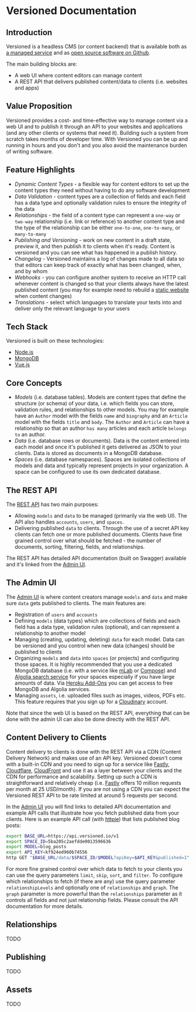 # Versioned Documentation

## Introduction

Versioned is a headless CMS (or content backend) that is available both as [a managed service](https://www.versioned.io) and as [open source software on Github](https://github.com/versioned).

The main building blocks are:

* A web UI where content editors can manage content
* A REST API that delivers published content/data to clients (i.e. websites and apps)

## Value Proposition

Versioned provides a cost- and time-effective way to manage content via a web UI and to publish it through an API to your websites and applications (and any other clients or systems that need it). Building such a system from scratch takes months of developer time. With Versioned you can be up and running in hours and you don't and you also avoid the maintenance burden of writing software.

## Feature Highlights

* *Dynamic Content Types* - a flexible way for content editors to set up the content types they need without having to do any software development
* *Data Validation* - content types are a collection of fields and each field has a data type and optionally validation rules to ensure the integrity of the data
* *Relationships* - the field of a content type can represent a `one-way` or `two-way` relationship (i.e. link or reference) to another content type and the type of the relationship can be either `one-to-one`, `one-to-many`, or `many-to-many`
* *Publishing and Versioning* - work on new content in a draft state, preview it, and then publish it to clients when it's ready. Content is versioned and you can see what has happened in a publish history.
* *Changelog* - Versioned maintains a log of changes made to all data so that editors can keep track of exactly what has been changed, when, and by whom
* *Webhooks* - you can configure another system to receive an HTTP call whenever content is changed so that your clients always have the latest published content (you may for example need to rebuild a [static website](https://jamstack.org) when content changes)
* *Translations* - select which languages to translate your texts into and deliver only the relevant language to your users

## Tech Stack

Versioned is built on these technologies:

* [Node.js](https://nodejs.org)
* [MongoDB](https://www.mongodb.com)
* [Vue.js](https://vuejs.org)

## Core Concepts

* *Models* (i.e. database tables). Models are content types that define the structure (or schema) of your data, i.e. which fields you can store, validation rules, and relationships to other models. You may for example have an `Author` model with the fields `name` and `biography` and an `Article` model with the fields `title` and `body`. The `Author` and `Article` can have a relationship so that an author `has many` articles and each article `belongs to` an author.
* *Data* (i.e. database rows or documents). Data is the content entered into each model and once it's published it gets delivered as JSON to your clients. Data is stored as documents in a MongoDB database.
* *Spaces* (i.e. database namespaces). Spaces are isolated collections of models and data and typically represent projects in your organization. A space can be configured to use its own dedicated database.

## The REST API

The [REST API](http://api.versioned.io) has two main purposes:

* Allowing `models` and `data` to be managed (primarily via the web UI). The API also handles `accounts`, `users`, and `spaces`.
* Delivering published `data` to clients. Through the use of a secret API key clients can fetch one or more published documents. Clients have fine grained control over what should be fetched - the number of documents, sorting, filtering, fields, and relationships.

The REST API has detailed API documentation (built on Swagger) available
and it's linked from the [Admin UI](http://app.versioned.io).

## The Admin UI

The [Admin UI](http://app.versioned.io) is where content creators manage
`models` and `data` and make sure `data` gets published to clients. The main features are:

* Registration of `users` and `accounts`
* Defining `models` (data types) which are collections of fields and each field has a data type, validation rules (optional), and can represent a relationship to another model
* Managing (creating, updating, deleting) `data` for each model. Data can be versioned and you control when new data (changes) should be published to clients
* Organizing `models` and `data` into `spaces` (or projects) and configuring those spaces. It is highly recommended that you use a dedicated MongoDB database (i.e. with a service like [mLab](https://mlab.com) or [Compose](https://www.compose.com/databases/mongodb)) and [Algolia search service](https://www.algolia.com) for your spaces especially if you have large amounts of data. Via [Heroku Add-Ons](https://elements.heroku.com/addons) you can get access to free MongoDB and Algolia services.
* Managing `assets`, i.e. uploaded files such as images, videos, PDFs etc. This feature requires that you sign up for a [Cloudinary](https://cloudinary.com) account.

Note that since the web UI is based on the REST API, everything that can be done with the admin UI can also be done directly with the REST API.

## Content Delivery to Clients

Content delivery to clients is done with the REST API via a CDN (Content Delivery Network) and makes use of an API key. Versioned doesn't come with
a built-in CDN and you need to sign up for a service like [Fastly](https://www.fastly.com), [Cloudflare](https://www.cloudflare.com), [CloudFront](https://aws.amazon.com/cloudfront) and use it as a layer between your clients and the CDN for performance and scalability. Setting up such a CDN is straightforward and relatively cheap (i.e. [Fastly](https://elements.heroku.com/addons/fastly) offers</a> 10 million requests per month at 25 USD/month). If you are not using a CDN you can expect the Versioned REST API to be rate limited at around 5 requests per second.

In the [Admin UI](http://app.versioned.io) you will find links to detailed API documentation and example API calls that illustrate how you fetch published data from your clients. Here is an example API call (with [httpie](https://httpie.org)) that lists published blog posts:

```bash
export BASE_URL=https://api.versioned.io/v1
export SPACE_ID=5ba205c2aefdde0013596636
export MODEL=blog_posts
export API_KEY=kf924ed960b74556
http GET "$BASE_URL/data/$SPACE_ID/$MODEL?apiKey=$API_KEY&published=1"
```

For more fine grained control over which data to fetch to your clients you
can use the query parameters `limit`, `skip`, `sort`, and `filter`. To configure which relationships to fetch (if there are any) use the query parameter `relationshipLevels` and optionally one of `relationships` and `graph`. The `graph` parameter is more powerful than the `relationships` parameter as it controls all fields and not just relationship fields. Please consult the API documentation for more details.

## Relationships

TODO

## Publishing

TODO

## Assets

TODO
